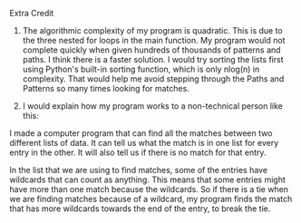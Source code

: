 Extra Credit

1. The algorithmic complexity of my program is quadratic. This is due to the three nested for loops in the main function. My program would not complete quickly when given hundreds of thousands of patterns and paths. I think there is a faster solution. I would try sorting the lists first using Python's built-in sorting function, which is only nlog(n) in complexity. That would help me avoid stepping through the Paths and Patterns so many times looking for matches.

2. I would explain how my program works to a non-technical person like this:

I made a computer program that can find all the matches between two different lists of data. It can tell us what the match is in one list for every entry in the other. It will also tell us if there is no match for that entry. 

In the list that we are using to find matches, some of the entries have wildcards that can count as anything. This means that some entries might have more than one match because the wildcards. So if there is a tie when we are finding matches because of a wildcard, my program finds the match that has more wildcards towards the end of the entry, to break the tie.

